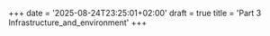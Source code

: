 +++
date = '2025-08-24T23:25:01+02:00'
draft = true
title = 'Part 3 Infrastructure_and_environment'
+++
